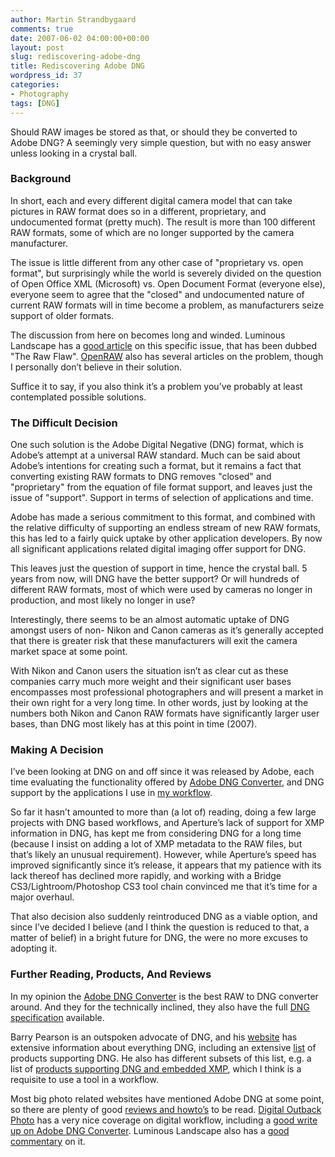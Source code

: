 ```yaml
---
author: Martin Strandbygaard
comments: true
date: 2007-06-02 04:00:00+00:00
layout: post
slug: rediscovering-adobe-dng
title: Rediscovering Adobe DNG
wordpress_id: 37
categories:
- Photography
tags: [DNG]
---
```


Should RAW images be stored as that, or should they be converted to Adobe DNG? A seemingly very simple question, but with no easy answer unless looking in a crystal ball.

### Background

In short, each and every different digital camera model that can take pictures in RAW format does so in a different, proprietary, and undocumented format (pretty much). The result is more than 100 different RAW formats, some of which are no longer supported by the camera manufacturer.

The issue is little different from any other case of "proprietary vs. open format", but surprisingly while the world is severely divided on the question of Open Office XML (Microsoft) vs. Open Document Format (everyone else), everyone seem to agree that the "closed" and undocumented nature of current RAW formats will in time become a problem, as manufacturers seize support of older formats.

The discussion from here on becomes long and winded. Luminous Landscape has a [good article](http://www.luminous-landscape.com/essays/raw-flaw.shtml) on this specific issue, that has been dubbed "The Raw Flaw". [OpenRAW](http://www.openraw.org/) also has several articles on the problem, though I personally don’t believe in their solution.

Suffice it to say, if you also think it’s a problem you’ve probably at least contemplated possible solutions.

### The Difficult Decision

One such solution is the Adobe Digital Negative (DNG) format, which is Adobe’s attempt at a universal RAW standard. Much can be said about Adobe’s intentions for creating such a format, but it remains a fact that converting existing RAW formats to DNG removes "closed" and "proprietary" from the equation of file format support, and leaves just the issue of "support". Support in terms of selection of applications and time.

Adobe has made a serious commitment to this format, and combined with the relative difficulty of supporting an endless stream of new RAW formats, this has led to a fairly quick uptake by other application developers. By now all significant applications related digital imaging offer support for DNG.

This leaves just the question of support in time, hence the crystal ball. 5 years from now, will DNG have the better support? Or will hundreds of different RAW formats, most of which were used by cameras no longer in production, and most likely no longer in use?

Interestingly, there seems to be an almost automatic uptake of DNG amongst users of non- Nikon and Canon cameras as it’s generally accepted that there is greater risk that these manufacturers will exit the camera market space at some point.

With Nikon and Canon users the situation isn’t as clear cut as these companies carry much more weight and their significant user bases encompasses most professional photographers and will present a market in their own right for a very long time. In other words, just by looking at the numbers both Nikon and Canon RAW formats have significantly larger user bases, than DNG most likely has at this point in time (2007).


### Making A Decision

I’ve been looking at DNG on and off since it was released by Adobe, each time evaluating the functionality offered by [Adobe DNG Converter](http://www.adobe.com/products/dng/), and DNG support by the applications I use in [my workflow](http://www.strandbygaard.net/2007/05/30/a-more-advanced-how-to-name-and-store-digital-images/).

So far it hasn’t amounted to more than (a lot of) reading, doing a few large projects with DNG based workflows, and Aperture’s lack of support for XMP information in DNG, has kept me from considering DNG for a long time (because I insist on adding a lot of XMP metadata to the RAW files, but that’s likely an unusual requirement). However, while Aperture’s speed has improved significantly since it’s release, it appears that my patience with its lack thereof has declined more rapidly, and working with a Bridge CS3/Lightroom/Photoshop CS3 tool chain convinced me that it’s time for a major overhaul.

That also decision also suddenly reintroduced DNG as a viable option, and since I’ve decided I believe (and I think the question is reduced to that, a matter of belief) in a bright future for DNG, the were no more excuses to adopting it.

### Further Reading, Products, And Reviews

In my opinion the [Adobe DNG Converter](http://www.adobe.com/products/dng/) is the best RAW to DNG converter around. And they for the technically inclined, they also have the full [DNG specification](http://www.adobe.com/products/dng/pdfs/dng_spec.pdf) available.

Barry Pearson is an outspoken advocate of DNG, and his [website](http://www.barrypearson.co.uk/) has extensive information about everything DNG, including an extensive [list](http://www.barrypearson.co.uk/articles/dng/products.htm) of products supporting DNG. He also has different subsets of this list, e.g. a list of [products supporting DNG and embedded XMP](http://www.barrypearson.co.uk/articles/dng/xmp_dng.htm), which I think is a requisite to use a tool in a workflow.

Most big photo related websites have mentioned Adobe DNG at some point, so there are plenty of good [reviews and howto’s](http://www.adobe.com/products/dng/reviews.html) to be read. [Digital Outback Photo](http://www.outbackphoto.com/) has a very nice coverage on digital workflow, including a [good write up on Adobe DNG Converter](http://www.outbackphoto.com/artofraw/raw_17/essay.html). Luminous Landscape also has a [good commentary](http://www.luminous-landscape.com/reviews/software/dng.shtml) on it.